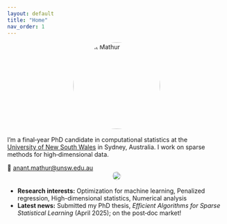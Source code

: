 ```yaml
---
layout: default
title: "Home"
nav_order: 1
---
```

<img src="{{ '/assets/img/profile.jpg' | relative_url }}"
     alt="Anant Mathur"
     style="width:200px !important; max-width:none; border-radius:50%; display:block; margin:0 auto 1rem;" />



I’m a final‑year PhD candidate in computational statistics at the  
[University of New South Wales](https://www.unsw.edu.au/science/our-schools/maths) in Sydney, Australia. I work on sparse
methods for high‑dimensional data.

📧 [anant.mathur@unsw.edu.au](mailto:anant.mathur@unsw.edu.au) <a href="https://scholar.google.com/citations?user=vup-L7oAAAAJ&hl=en" target="_blank" rel="noopener">
<img src="{{ '/assets/img/Google_Scholar_logo.svg.png' | relative_url }}"
     alt="Anant Mathur"
     style="width:20px !important; max-width:none; border-radius:50%; display:block; margin:0 auto 1rem;" />
</a>

- **Research interests:** Optimization for machine learning,  Penalized regression, High-dimensional statistics, Numerical analysis
- **Latest news:** Submitted my PhD thesis, *Efficient Algorithms for Sparse Statistical Learning*  (April 2025); on the post‑doc market!

